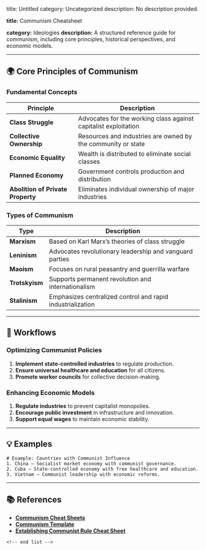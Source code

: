 title: Untitled
category: Uncategorized
description: No description provided.

**title:** Communism Cheatsheet

**category:** Ideologies
**description:** A structured reference guide for communism, including core principles, historical perspectives, and economic models.

---

## 🌍 **Core Principles of Communism**

### **Fundamental Concepts**

| Principle                               | Description                                                     |
| --------------------------------------- | --------------------------------------------------------------- |
| **Class Struggle**                | Advocates for the working class against capitalist exploitation |
| **Collective Ownership**          | Resources and industries are owned by the community or state    |
| **Economic Equality**             | Wealth is distributed to eliminate social classes               |
| **Planned Economy**               | Government controls production and distribution                 |
| **Abolition of Private Property** | Eliminates individual ownership of major industries             |

### **Types of Communism**

| Type                 | Description                                                |
| -------------------- | ---------------------------------------------------------- |
| **Marxism**    | Based on Karl Marx’s theories of class struggle           |
| **Leninism**   | Advocates revolutionary leadership and vanguard parties    |
| **Maoism**     | Focuses on rural peasantry and guerrilla warfare           |
| **Trotskyism** | Supports permanent revolution and internationalism         |
| **Stalinism**  | Emphasizes centralized control and rapid industrialization |

---

## 🔄 **Workflows**

### **Optimizing Communist Policies**

1. **Implement state-controlled industries** to regulate production.
2. **Ensure universal healthcare and education** for all citizens.
3. **Promote worker councils** for collective decision-making.

### **Enhancing Economic Models**

1. **Regulate industries** to prevent capitalist monopolies.
2. **Encourage public investment** in infrastructure and innovation.
3. **Support equal wages** to maintain economic stability.

---

## 💡 **Examples**

```plaintext
# Example: Countries with Communist Influence
1. China – Socialist market economy with communist governance.  
2. Cuba – State-controlled economy with free healthcare and education.  
3. Vietnam – Communist leadership with economic reforms.  
```

---

## 📚 **References**

- **[Communism Cheat Sheets](https://cheatography.com/tag/communism/?sort=downloads)**
- **[Communism Template](https://en.wikipedia.org/wiki/Template%3ACommunism)**
- **[Establishing Communist Rule Cheat Sheet](https://classroom42.com/1-establishing-communist-rule-cheat-sheet-min/)**

```
<!-- end list -->
```